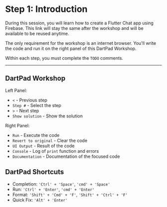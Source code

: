 # Step 1: Introduction

During this session, you will learn how to create a Flutter Chat app using Firebase. This link will stay the same after the workshop and will be available to be reused anytime.

The only requirement for the workshop is an internet browser. You'll write the code and run it on the right panel of this DartPad Workshop.

Within each step, you must complete the `TODO` comments.

---

## DartPad Workshop

Left Panel:

- `<` - Previous step
- `Step #` - Select the step
- `>` - Next step
- `Show solution` - Show the solution

Right Panel:

- `Run` - Execute the code
- `Revert to original` - Clear the code
- `UI Output` - Result of the code
- `Console` - Log of `print` function and errors
- `Documentation` - Documentation of the focused code

## DartPad Shortcuts

- Completion: `'Ctrl' + 'Space'`, `'cmd' + 'Space'`
- Run: `'Ctrl' + 'Enter'`, `'cmd' + 'Enter'`
- Format: `'Shift' + 'Cmd' + 'F'`, `'Shift' + 'Ctrl' + 'F'`
- Quick Fix:  `'Alt' + 'Enter'`
